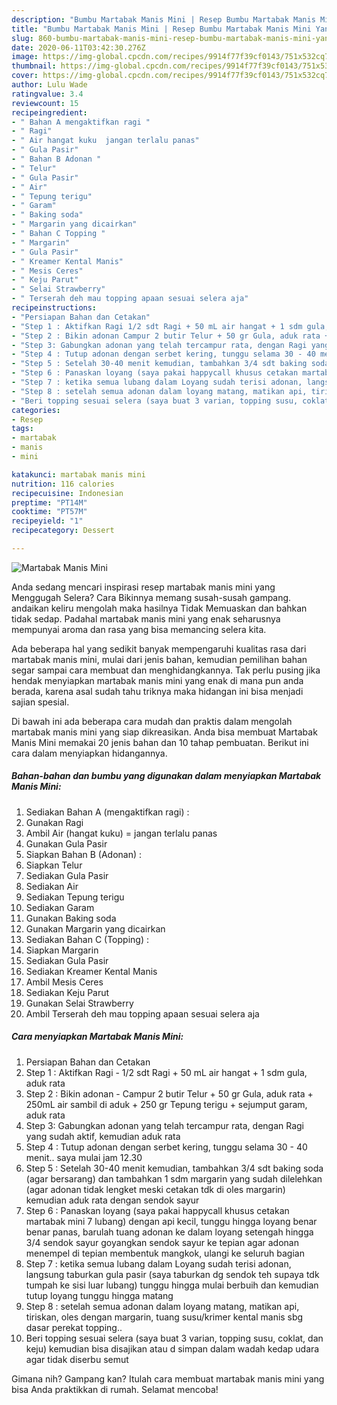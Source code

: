 ```yaml
---
description: "Bumbu Martabak Manis Mini | Resep Bumbu Martabak Manis Mini Yang Bikin Ngiler"
title: "Bumbu Martabak Manis Mini | Resep Bumbu Martabak Manis Mini Yang Bikin Ngiler"
slug: 860-bumbu-martabak-manis-mini-resep-bumbu-martabak-manis-mini-yang-bikin-ngiler
date: 2020-06-11T03:42:30.276Z
image: https://img-global.cpcdn.com/recipes/9914f77f39cf0143/751x532cq70/martabak-manis-mini-foto-resep-utama.jpg
thumbnail: https://img-global.cpcdn.com/recipes/9914f77f39cf0143/751x532cq70/martabak-manis-mini-foto-resep-utama.jpg
cover: https://img-global.cpcdn.com/recipes/9914f77f39cf0143/751x532cq70/martabak-manis-mini-foto-resep-utama.jpg
author: Lulu Wade
ratingvalue: 3.4
reviewcount: 15
recipeingredient:
- " Bahan A mengaktifkan ragi "
- " Ragi"
- " Air hangat kuku  jangan terlalu panas"
- " Gula Pasir"
- " Bahan B Adonan "
- " Telur"
- " Gula Pasir"
- " Air"
- " Tepung terigu"
- " Garam"
- " Baking soda"
- " Margarin yang dicairkan"
- " Bahan C Topping "
- " Margarin"
- " Gula Pasir"
- " Kreamer Kental Manis"
- " Mesis Ceres"
- " Keju Parut"
- " Selai Strawberry"
- " Terserah deh mau topping apaan sesuai selera aja"
recipeinstructions:
- "Persiapan Bahan dan Cetakan"
- "Step 1 : Aktifkan Ragi 1/2 sdt Ragi + 50 mL air hangat + 1 sdm gula, aduk rata"
- "Step 2 : Bikin adonan Campur 2 butir Telur + 50 gr Gula, aduk rata + 250mL air sambil di aduk + 250 gr Tepung terigu + sejumput garam, aduk rata"
- "Step 3: Gabungkan adonan yang telah tercampur rata, dengan Ragi yang sudah aktif, kemudian aduk rata"
- "Step 4 : Tutup adonan dengan serbet kering, tunggu selama 30 - 40 menit.. saya mulai jam 12.30"
- "Step 5 : Setelah 30-40 menit kemudian, tambahkan 3/4 sdt baking soda (agar bersarang) dan tambahkan 1 sdm margarin yang sudah dilelehkan (agar adonan tidak lengket meski cetakan tdk di oles margarin) kemudian aduk rata dengan sendok sayur"
- "Step 6 : Panaskan loyang (saya pakai happycall khusus cetakan martabak mini 7 lubang) dengan api kecil, tunggu hingga loyang benar benar panas, barulah tuang adonan ke dalam loyang setengah hingga 3/4 sendok sayur goyangkan sendok sayur ke tepian agar adonan menempel di tepian membentuk mangkok, ulangi ke seluruh bagian"
- "Step 7 : ketika semua lubang dalam Loyang sudah terisi adonan, langsung taburkan gula pasir (saya taburkan dg sendok teh supaya tdk tumpah ke sisi luar lubang) tunggu hingga mulai berbuih dan kemudian tutup loyang tunggu hingga matang"
- "Step 8 : setelah semua adonan dalam loyang matang, matikan api, tiriskan, oles dengan margarin, tuang susu/krimer kental manis sbg dasar perekat topping.."
- "Beri topping sesuai selera (saya buat 3 varian, topping susu, coklat, dan keju) kemudian bisa disajikan atau d simpan dalam wadah kedap udara agar tidak diserbu semut"
categories:
- Resep
tags:
- martabak
- manis
- mini

katakunci: martabak manis mini 
nutrition: 116 calories
recipecuisine: Indonesian
preptime: "PT14M"
cooktime: "PT57M"
recipeyield: "1"
recipecategory: Dessert

---
```



![Martabak Manis Mini](https://img-global.cpcdn.com/recipes/9914f77f39cf0143/751x532cq70/martabak-manis-mini-foto-resep-utama.jpg)

Anda sedang mencari inspirasi resep martabak manis mini yang Menggugah Selera? Cara Bikinnya memang susah-susah gampang. andaikan keliru mengolah maka hasilnya Tidak Memuaskan dan bahkan tidak sedap. Padahal martabak manis mini yang enak seharusnya mempunyai aroma dan rasa yang bisa memancing selera kita.



Ada beberapa hal yang sedikit banyak mempengaruhi kualitas rasa dari martabak manis mini, mulai dari jenis bahan, kemudian pemilihan bahan segar sampai cara membuat dan menghidangkannya. Tak perlu pusing jika hendak menyiapkan martabak manis mini yang enak di mana pun anda berada, karena asal sudah tahu triknya maka hidangan ini bisa menjadi sajian spesial.


Di bawah ini ada beberapa cara mudah dan praktis dalam mengolah martabak manis mini yang siap dikreasikan. Anda bisa membuat Martabak Manis Mini memakai 20 jenis bahan dan 10 tahap pembuatan. Berikut ini cara dalam menyiapkan hidangannya.

<!--inarticleads1-->

##### Bahan-bahan dan bumbu yang digunakan dalam menyiapkan Martabak Manis Mini:

1. Sediakan  Bahan A (mengaktifkan ragi) :
1. Gunakan  Ragi
1. Ambil  Air (hangat kuku) = jangan terlalu panas
1. Gunakan  Gula Pasir
1. Siapkan  Bahan B (Adonan) :
1. Siapkan  Telur
1. Sediakan  Gula Pasir
1. Sediakan  Air
1. Sediakan  Tepung terigu
1. Sediakan  Garam
1. Gunakan  Baking soda
1. Gunakan  Margarin yang dicairkan
1. Sediakan  Bahan C (Topping) :
1. Siapkan  Margarin
1. Sediakan  Gula Pasir
1. Sediakan  Kreamer Kental Manis
1. Ambil  Mesis Ceres
1. Sediakan  Keju Parut
1. Gunakan  Selai Strawberry
1. Ambil  Terserah deh mau topping apaan sesuai selera aja




<!--inarticleads2-->

##### Cara menyiapkan Martabak Manis Mini:

1. Persiapan Bahan dan Cetakan
1. Step 1 : Aktifkan Ragi - 1/2 sdt Ragi + 50 mL air hangat + 1 sdm gula, aduk rata
1. Step 2 : Bikin adonan - Campur 2 butir Telur + 50 gr Gula, aduk rata + 250mL air sambil di aduk + 250 gr Tepung terigu + sejumput garam, aduk rata
1. Step 3: Gabungkan adonan yang telah tercampur rata, dengan Ragi yang sudah aktif, kemudian aduk rata
1. Step 4 : Tutup adonan dengan serbet kering, tunggu selama 30 - 40 menit.. saya mulai jam 12.30
1. Step 5 : Setelah 30-40 menit kemudian, tambahkan 3/4 sdt baking soda (agar bersarang) dan tambahkan 1 sdm margarin yang sudah dilelehkan (agar adonan tidak lengket meski cetakan tdk di oles margarin) kemudian aduk rata dengan sendok sayur
1. Step 6 : Panaskan loyang (saya pakai happycall khusus cetakan martabak mini 7 lubang) dengan api kecil, tunggu hingga loyang benar benar panas, barulah tuang adonan ke dalam loyang setengah hingga 3/4 sendok sayur goyangkan sendok sayur ke tepian agar adonan menempel di tepian membentuk mangkok, ulangi ke seluruh bagian
1. Step 7 : ketika semua lubang dalam Loyang sudah terisi adonan, langsung taburkan gula pasir (saya taburkan dg sendok teh supaya tdk tumpah ke sisi luar lubang) tunggu hingga mulai berbuih dan kemudian tutup loyang tunggu hingga matang
1. Step 8 : setelah semua adonan dalam loyang matang, matikan api, tiriskan, oles dengan margarin, tuang susu/krimer kental manis sbg dasar perekat topping..
1. Beri topping sesuai selera (saya buat 3 varian, topping susu, coklat, dan keju) kemudian bisa disajikan atau d simpan dalam wadah kedap udara agar tidak diserbu semut




Gimana nih? Gampang kan? Itulah cara membuat martabak manis mini yang bisa Anda praktikkan di rumah. Selamat mencoba!
